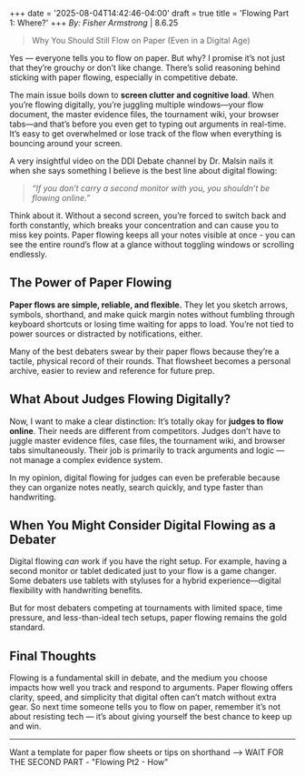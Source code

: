 +++
date = '2025-08-04T14:42:46-04:00'
draft = true
title = 'Flowing Part 1: Where?'
+++
*By: Fisher Armstrong* | 8.6.25

> Why You Should Still Flow on Paper (Even in a Digital Age)

Yes — everyone tells you to flow on paper. But why? I promise it’s not just that they’re grouchy or don’t like change. There’s solid reasoning behind sticking with paper flowing, especially in competitive debate.

The main issue boils down to **screen clutter and cognitive load**. When you’re flowing digitally, you’re juggling multiple windows—your flow document, the master evidence files, the tournament wiki, your browser tabs—and that’s before you even get to typing out arguments in real-time. It’s easy to get overwhelmed or lose track of the flow when everything is bouncing around your screen.

A very insightful video on the DDI Debate channel by Dr. Malsin nails it when she says something I believe is the best line about digital flowing:  
> *“If you don’t carry a second monitor with you, you shouldn’t be flowing online.”*  

Think about it. Without a second screen, you’re forced to switch back and forth constantly, which breaks your concentration and can cause you to miss key points. Paper flowing keeps all your notes visible at once - you can see the entire round’s flow at a glance without toggling windows or scrolling endlessly.


## The Power of Paper Flowing

**Paper flows are simple, reliable, and flexible.** They let you sketch arrows, symbols, shorthand, and make quick margin notes without fumbling through keyboard shortcuts or losing time waiting for apps to load. You’re not tied to power sources or distracted by notifications, either.

Many of the best debaters swear by their paper flows because they’re a tactile, physical record of their rounds. That flowsheet becomes a personal archive, easier to review and reference for future prep.


## What About Judges Flowing Digitally?

Now, I want to make a clear distinction: It’s totally okay for **judges to flow online**. Their needs are different from competitors. Judges don’t have to juggle master evidence files, case files, the tournament wiki, and browser tabs simultaneously. Their job is primarily to track arguments and logic — not manage a complex evidence system.

In my opinion, digital flowing for judges can even be preferable because they can organize notes neatly, search quickly, and type faster than handwriting.

## When You Might Consider Digital Flowing as a Debater

Digital flowing *can* work if you have the right setup. For example, having a second monitor or tablet dedicated just to your flow is a game changer. Some debaters use tablets with styluses for a hybrid experience—digital flexibility with handwriting benefits.

But for most debaters competing at tournaments with limited space, time pressure, and less-than-ideal tech setups, paper flowing remains the gold standard.


## Final Thoughts

Flowing is a fundamental skill in debate, and the medium you choose impacts how well you track and respond to arguments. Paper flowing offers clarity, speed, and simplicity that digital often can’t match without extra gear. So next time someone tells you to flow on paper, remember it’s not about resisting tech — it’s about giving yourself the best chance to keep up and win.

---

Want a template for paper flow sheets or tips on shorthand --> WAIT FOR THE SECOND PART - "Flowing Pt2 - How"